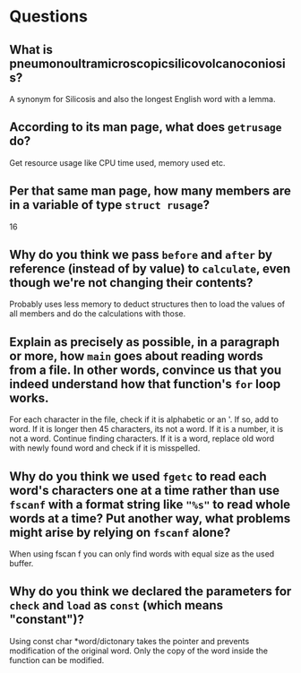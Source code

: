 # Questions

## What is pneumonoultramicroscopicsilicovolcanoconiosis?

A synonym for Silicosis and also the longest English word with a lemma.

## According to its man page, what does `getrusage` do?

Get resource usage like CPU time used, memory used etc.

## Per that same man page, how many members are in a variable of type `struct rusage`?

16

## Why do you think we pass `before` and `after` by reference (instead of by value) to `calculate`, even though we're not changing their contents?

Probably uses less memory to deduct structures then to load the values of all members and do the calculations with those.

## Explain as precisely as possible, in a paragraph or more, how `main` goes about reading words from a file. In other words, convince us that you indeed understand how that function's `for` loop works.

For each character in the file, check if it is alphabetic or an '. If so, add to word.
If it is longer then 45 characters, its not a word. If it is a number, it is not a word. Continue finding characters.
If it is a word, replace old word with newly found word and check if it is misspelled.

## Why do you think we used `fgetc` to read each word's characters one at a time rather than use `fscanf` with a format string like `"%s"` to read whole words at a time? Put another way, what problems might arise by relying on `fscanf` alone?

When using fscan f you can only find words with equal size as the used buffer.

## Why do you think we declared the parameters for `check` and `load` as `const` (which means "constant")?

Using const char *word/dictonary takes the pointer and prevents modification of the original word.
Only the copy of the word inside the function can be modified.
